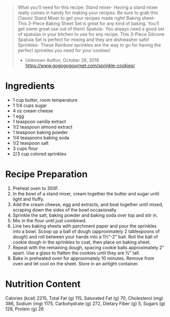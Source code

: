 > What you’ll need for this recipe:
Stand mixer- Having a stand mixer really comes in handy for making your recipes. Be sure to grab this Classic Stand Mixer to get your recipes made right!
Baking sheet- This 3-Piece Baking Sheet Set is great for any kind of baking. You’ll get some great use out of them!
Spatula- You always need a good set of spatulas in your kitchen to use for any recipe. This 3-Piece Silicone Spatula Set is perfect for mixing and they are dishwasher safe!
Sprinkles- These Rainbow sprinkles are the way to go for having the perfect sprinkles you need for your cookies!
> - Unknown Author, October 28, 2016
https://www.gogogogourmet.com/sprinkle-cookies/


# Ingredients

  * 1 cup butter, room temperature
  * 1 1/4 cups sugar
  * 4 oz cream cheese
  * 1 egg
  * 1 teaspoon vanilla extract
  * 1/2 teaspoon almond extract
  * 1 teaspoon baking powder
  * 1/4 teaspoons baking soda
  * 1/2 teaspoon salt
  * 3 cups flour
  * 2/3 cup colored sprinkles
    
# Recipe Preparation
  1. Preheat oven to 350F.
  2. In the bowl of a stand mixer, cream together the butter and sugar until light and fluffy.
  3. Add the cream cheese, egg and extracts, and beat together until mixed, scraping down the sides of the bowl occasionally.
  4. Sprinkle the salt, baking powder and baking soda over top and stir in.
  5. Mix in the flour until just combined.
  6. Line two baking sheets with parchment paper and pour the sprinkles into a bowl. Scoop up a ball of dough (approximately 2 tablespoons of dough) and roll between your hands into a 1½"-2" ball. Roll the ball of cookie dough in the sprinkles to coat, then place on baking sheet.
  7. Repeat with the remaining dough, spacing cookie balls approximately 2" apart. Use a glass to flatten the cookies until they are ½" tall.
  8. Bake in preheated oven for approximately 10 minutes. Remove from oven and let cool on the sheet. Store in an airtight container.

# Nutrition Content
Calories (kcal) 2215, Total Fat (g) 115, Saturated Fat (g) 70, Cholesterol (mg) 386, Sodium (mg) 1175, Carbohydrate (g) 272, Dietary Fiber (g) 5, Sugars (g) 128, Protein (g) 26
